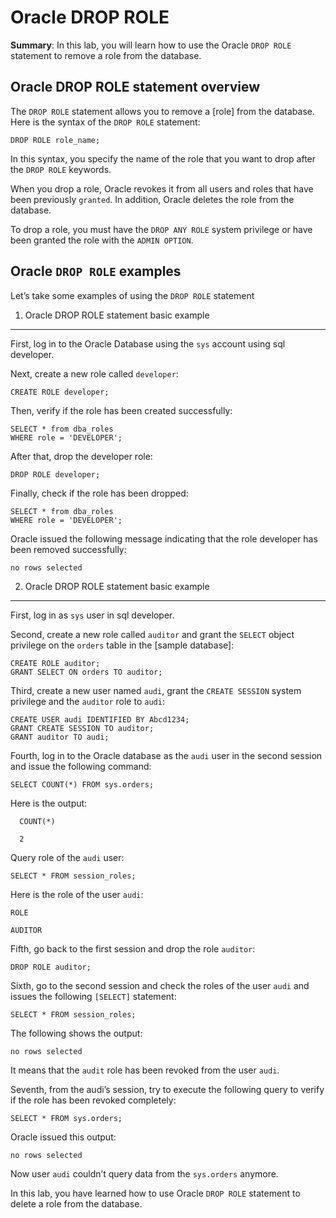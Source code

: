 # Oracle DROP ROLE
**Summary**: In this lab, you will learn how to use the Oracle `DROP ROLE` statement to remove a role from the database.

Oracle DROP ROLE statement overview
-----------------------------------

The `DROP ROLE` statement allows you to remove a [role] from the database. Here is the syntax of the `DROP ROLE` statement:

```
DROP ROLE role_name;
```


In this syntax, you specify the name of the role that you want to drop after the `DROP ROLE` keywords.

When you drop a role, Oracle revokes it from all users and roles that have been previously `granted`. In addition, Oracle deletes the role from the database.

To drop a role, you must have the `DROP ANY ROLE` system privilege or have been granted the role with the `ADMIN OPTION`.

Oracle `DROP ROLE` examples
---------------------------

Let’s take some examples of using the `DROP ROLE` statement

1) Oracle DROP ROLE statement basic example
-------------------------------------------

First, log in to the Oracle Database using the `sys` account using sql developer.

Next, create a new role called `developer`:

```
CREATE ROLE developer;
```


Then, verify if the role has been created successfully:

```
SELECT * from dba_roles 
WHERE role = 'DEVELOPER';
```


After that, drop the developer role:

```
DROP ROLE developer;
```


Finally, check if the role has been dropped:

```
SELECT * from dba_roles 
WHERE role = 'DEVELOPER';
```


Oracle issued the following message indicating that the role developer has been removed successfully:

```
no rows selected

```


2) Oracle DROP ROLE statement basic example
-------------------------------------------

First, log in as `sys` user in sql developer.

Second, create a new role called `auditor` and grant the `SELECT` object privilege on the `orders` table in the [sample database]:

```
CREATE ROLE auditor;
GRANT SELECT ON orders TO auditor;
```


Third, create a new user named `audi`, grant the `CREATE SESSION` system privilege and the `auditor` role to `audi`:

```
CREATE USER audi IDENTIFIED BY Abcd1234;
GRANT CREATE SESSION TO auditor;
GRANT auditor TO audi;
```


Fourth, log in to the Oracle database as the `audi` user in the second session and issue the following command:

```
SELECT COUNT(*) FROM sys.orders;
```


Here is the output:

```
  COUNT(*)

  2
```


Query role of the `audi` user:

```
SELECT * FROM session_roles; 
```


Here is the role of the user `audi`:

```
ROLE

AUDITOR

```


Fifth, go back to the first session and drop the role `auditor`:

```
DROP ROLE auditor;
```


Sixth, go to the second session and check the roles of the user `audi` and issues the following `[SELECT]` statement:

```
SELECT * FROM session_roles;
```


The following shows the output:

```
no rows selected

```


It means that the `audit` role has been revoked from the user `audi`.

Seventh, from the audi’s session, try to execute the following query to verify if the role has been revoked completely:

```
SELECT * FROM sys.orders;
```


Oracle issued this output:

```
no rows selected
```


Now user `audi` couldn’t query data from the `sys.orders` anymore.

In this lab, you have learned how to use Oracle `DROP ROLE` statement to delete a role from the database.
